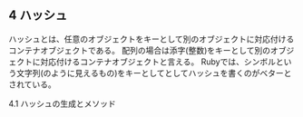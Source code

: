 ## 4 ハッシュ
ハッシュとは、任意のオブジェクトをキーとして別のオブジェクトに対応付けるコンテナオブジェクトである。
配列の場合は添字(整数)をキーとして別のオブジェクトに対応付けるコンテナオブジェクトと言える。
Rubyでは、シンボルという文字列(のように見えるもの)をキーとしてとしてハッシュを書くのがベターとされている。 

4.1 ハッシュの生成とメソッド